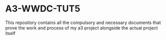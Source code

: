 # A3-WWDC-TUT5
This repository contains all the compulsory and necessary documents that prove the work and process of my a3 project alongside the actual project itself 

